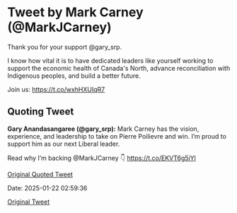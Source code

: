 # Tweet by Mark Carney (@MarkJCarney)

Thank you for your support @gary_srp.

I know how vital it is to have dedicated leaders like yourself working to support the economic health of Canada's North, advance reconciliation with Indigenous peoples, and build a better future.

Join us: https://t.co/wxhHXUIqR7

## Quoting Tweet

**Gary Anandasangaree (@gary_srp):** Mark Carney has the vision, experience, and leadership to take on Pierre Poilievre and win. I’m proud to support him as our next Liberal leader.

Read why I’m backing @MarkJCarney 👇 https://t.co/EKVT6g5iYl

[Original Quoted Tweet](https://x.com/gary_srp/status/1881700852035109349)

Date: 2025-01-22 02:59:36

[Original Tweet](https://x.com/MarkJCarney/status/1881899487876296754)
